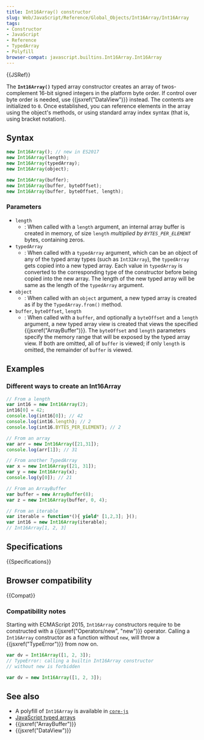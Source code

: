 ```yaml
---
title: Int16Array() constructor
slug: Web/JavaScript/Reference/Global_Objects/Int16Array/Int16Array
tags:
- Constructor
- JavaScript
- Reference
- TypedArray
- Polyfill
browser-compat: javascript.builtins.Int16Array.Int16Array
---
```

{{JSRef}}

The **`Int16Array()`** typed array constructor creates an array of
twos-complement 16-bit signed integers in the platform byte order. If control
over byte order is needed, use {{jsxref("DataView")}} instead. The
contents are initialized to `0`. Once established, you can reference elements in
the array using the object's methods, or using standard array index syntax (that
is, using bracket notation).

## Syntax

```js
new Int16Array(); // new in ES2017
new Int16Array(length);
new Int16Array(typedArray);
new Int16Array(object);

new Int16Array(buffer);
new Int16Array(buffer, byteOffset);
new Int16Array(buffer, byteOffset, length);
```

### Parameters

*   `length`
    *   : When called with a `length` argument, an internal array buffer is created
        in memory, of size `length` *multiplied by `BYTES_PER_ELEMENT`* bytes,
        containing zeros.
*   `typedArray`
    *   : When called with a `typedArray` argument, which can be an object of any of
        the typed array types (such as `Int32Array`), the `typedArray` gets copied
        into a new typed array. Each value in `typedArray` is converted to the
        corresponding type of the constructor before being copied into the new
        array. The length of the new typed array will be same as the length of the
        `typedArray` argument.
*   `object`
    *   : When called with an `object` argument, a new typed array is created as if
        by the `TypedArray.from()` method.
*   `buffer`, `byteOffset`, `length`
    *   : When called with a `buffer`, and optionally a `byteOffset` and a `length`
        argument, a new typed array view is created that views the specified
        {{jsxref("ArrayBuffer")}}. The `byteOffset` and `length` parameters
        specify the memory range that will be exposed by the typed array view. If
        both are omitted, all of `buffer` is viewed; if only `length` is omitted,
        the remainder of `buffer` is viewed.

## Examples

### Different ways to create an Int16Array

```js
// From a length
var int16 = new Int16Array(2);
int16[0] = 42;
console.log(int16[0]); // 42
console.log(int16.length); // 2
console.log(int16.BYTES_PER_ELEMENT); // 2

// From an array
var arr = new Int16Array([21,31]);
console.log(arr[1]); // 31

// From another TypedArray
var x = new Int16Array([21, 31]);
var y = new Int16Array(x);
console.log(y[0]); // 21

// From an ArrayBuffer
var buffer = new ArrayBuffer(8);
var z = new Int16Array(buffer, 0, 4);

// From an iterable
var iterable = function*(){ yield* [1,2,3]; }();
var int16 = new Int16Array(iterable);
// Int16Array[1, 2, 3]
```

## Specifications

{{Specifications}}

## Browser compatibility

{{Compat}}

### Compatibility notes

Starting with ECMAScript 2015, `Int16Array` constructors require to be
constructed with a {{jsxref("Operators/new", "new")}} operator.
Calling a `Int16Array` constructor as a function without `new`, will throw a
{{jsxref("TypeError")}} from now on.

```js example-bad
var dv = Int16Array([1, 2, 3]);
// TypeError: calling a builtin Int16Array constructor
// without new is forbidden
```

```js example-good
var dv = new Int16Array([1, 2, 3]);
```

## See also

*   A polyfill of `Int16Array` is available in
    [`core-js`](https://github.com/zloirock/core-js#ecmascript-typed-arrays)
*   [JavaScript typed arrays](/en-US/docs/Web/JavaScript/Typed_arrays)
*   {{jsxref("ArrayBuffer")}}
*   {{jsxref("DataView")}}
